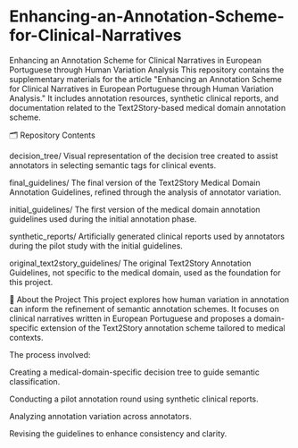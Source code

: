 # Enhancing-an-Annotation-Scheme-for-Clinical-Narratives
Enhancing an Annotation Scheme for Clinical Narratives in European Portuguese through Human Variation Analysis
This repository contains the supplementary materials for the article "Enhancing an Annotation Scheme for Clinical Narratives in European Portuguese through Human Variation Analysis." It includes annotation resources, synthetic clinical reports, and documentation related to the Text2Story-based medical domain annotation scheme.

🗂️ Repository Contents

decision_tree/
Visual representation of the decision tree created to assist annotators in selecting semantic tags for clinical events.

final_guidelines/
The final version of the Text2Story Medical Domain Annotation Guidelines, refined through the analysis of annotator variation.

initial_guidelines/
The first version of the medical domain annotation guidelines used during the initial annotation phase.

synthetic_reports/
Artificially generated clinical reports used by annotators during the pilot study with the initial guidelines.

original_text2story_guidelines/
The original Text2Story Annotation Guidelines, not specific to the medical domain, used as the foundation for this project.

📄 About the Project
This project explores how human variation in annotation can inform the refinement of semantic annotation schemes. It focuses on clinical narratives written in European Portuguese and proposes a domain-specific extension of the Text2Story annotation scheme tailored to medical contexts.

The process involved:

Creating a medical-domain-specific decision tree to guide semantic classification.

Conducting a pilot annotation round using synthetic clinical reports.

Analyzing annotation variation across annotators.

Revising the guidelines to enhance consistency and clarity.
